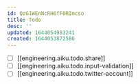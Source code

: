 ```yaml
---
id: QzG1WEnNcRH6fF0RImcso
title: Todo
desc: ''
updated: 1644054983241
created: 1644053872586
---
```


- [ ] [[engineering.aiku.todo.share]]
- [ ] [[engineering.aiku.todo.input-validation]]
- [ ] [[engineering.aiku.todo.twitter-account]]
